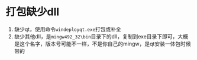 # 打包缺少dll

1. 缺少qt，使用命令`windeployqt.exe`打包或补全
2. 缺少其他dll，是`mingw492_32\bin`目录下的dll，复制到exe目录下即可，大概是这个名字，版本号可能不一样，不是你自己的mingw，是qt安装一体包时候带的
